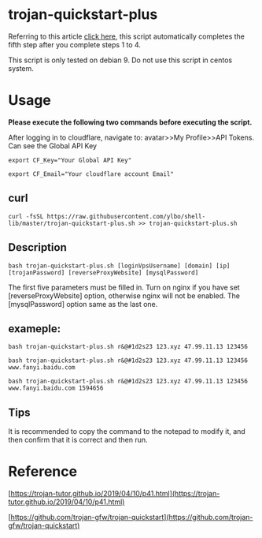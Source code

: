 # trojan-quickstart-plus

Referring to this article [click here](https://trojan-tutor.github.io/2019/04/10/p41.html), this script automatically completes the fifth step after you complete steps 1 to 4.

This script is only tested on debian 9. 
Do not use this script in centos system.


# Usage

**Please execute the following two commands before executing the script.**

After logging in to cloudflare, navigate to: avatar>>My Profile>>API Tokens. Can see the Global API Key
```
export CF_Key="Your Global API Key"
```
```
export CF_Email="Your cloudflare account Email"
````
## curl
```
curl -fsSL https://raw.githubusercontent.com/ylbo/shell-lib/master/trojan-quickstart-plus.sh >> trojan-quickstart-plus.sh
```

## Description
``` 
bash trojan-quickstart-plus.sh [loginVpsUsername] [domain] [ip] [trojanPassword] [reverseProxyWebsite] [mysqlPassword]
```
The first five parameters must be filled in. Turn on nginx if you have set [reverseProxyWebsite] option, otherwise nginx will not be enabled. The [mysqlPassword] option same as the last one. 

## exameple: 
``` 
bash trojan-quickstart-plus.sh r&@#1d2s23 123.xyz 47.99.11.13 123456
```
``` 
bash trojan-quickstart-plus.sh r&@#1d2s23 123.xyz 47.99.11.13 123456 www.fanyi.baidu.com
```
``` 
bash trojan-quickstart-plus.sh r&@#1d2s23 123.xyz 47.99.11.13 123456 www.fanyi.baidu.com 1594656
```
## Tips
It is recommended to copy the command to the notepad to modify it, and then confirm that it is correct and then run.

# Reference
[https://trojan-tutor.github.io/2019/04/10/p41.html](https://trojan-tutor.github.io/2019/04/10/p41.html)

[https://github.com/trojan-gfw/trojan-quickstart](https://github.com/trojan-gfw/trojan-quickstart)